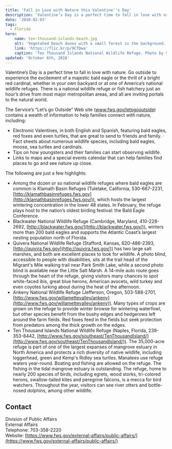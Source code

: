 ```yaml
---
title: 'Fall in Love with Nature this Valentine''s Day'
description: 'Valentine’s Day is a perfect time to fall in love with nature.'
date: '2010-02-03'
tags:
  - Florida
hero:
    name: ten-thousand-islands-beach.jpg
    alt: 'Vegetated beach dunes with a small forest in the background.'
    link: 'https://flic.kr/p/9CfDwa'
    caption: 'Ten Thousand Islands National Wildlife Refuge. Photo by Steve Hillebrand, USFWS.'
updated: 'October 6th, 2016'
---
```


Valentine’s Day is a perfect time to fall in love with nature. Go outside to experience the excitement of a majestic bald eagle or the thrill of a bright red cardinal, whether in your own backyard or at one of America’s national wildlife refuges. There is a national wildlife refuge or fish hatchery just an hour’s drive from most major metropolitan areas, and all are inviting portals to the natural world.  

The Service’s “Let’s go Outside” Web site (www.fws.gov/letsgooutside) contains a wealth of information to help families connect with nature, including:

- Electronic Valentines, in both English and Spanish, featuring bald eagles, red foxes and even turtles, that are great to send to friends and family. · Fact sheets about numerous wildlife species, including bald eagles, moose, sea turtles and cardinals.
- Tips on how youngsters and their families can start observing wildlife.
- Links to maps and a special events calendar that can help families find places to go and see nature up close.

The following are just a few highlights:

- Among the dozen or so national wildlife refuges where bald eagles are common is Klamath Basin Refuges (Tulelake, California, 530-667-2231, [http://klamathbasinrefuges.fws.gov](http://klamathbasinrefuges.fws.gov/)), which hosts the largest wintering concentration in the lower 48 states. In February, the refuge plays host to the nation’s oldest birding festival: the Bald Eagle Conference.
- Blackwater National Wildlife Refuge (Cambridge, Maryland, 410-228-2692, [http://blackwater.fws.gov/](http://blackwater.fws.gov/)), winters more than 200 bald eagles and supports the Atlantic Coast’s largest nesting population north of Florida.
- Quivera National Wildlife Refuge (Stafford, Kansas, 620-486-2393, [http://quivira.fws.gov](http://quivira.fws.gov/)) has two large salt marshes, and both are excellent places to look for wildlife. A photo blind, accessible to people with disabilities, sits at the trail head of the Migrant's Mile walking trail near Park Smith Lake, while a second photo blind is available near the Little Salt Marsh. A 14-mile auto route goes through the heart of the refuge, giving visitors many chances to spot white-faced ibis, great blue herons, American avocets, wild turkey and even coyotes lurking about during the heat of the afternoon.
- Ankeny National Wildlife Refuge (Jefferson, Oregon, 503-588-2701, [http://www.fws.gov/willamettevalley/ankeny](http://www.fws.gov/willamettevalley/ankeny)). Many types of crops are grown on the refuge to provide winter browse for wintering waterfowl, but other species benefit from the bushy edges and hedgerows left around the farm fields. Red foxes feed in the fields but seek protection from predators among the thick growth on the edges.
- Ten Thousand Islands National Wildlife Refuge (Naples, Florida, 239-353-8442, [http://www.fws.gov/southeast/TenThousandIsland/](http://www.fws.gov/southeast/TenThousandIsland/)). The 35,000-acre refuge is part of one of the largest expanses of mangrove estuary in North America and protects a rich diversity of native wildlife, including loggerhead, green and Kemp's Ridley sea turtles. Manatees use refuge waters year-round. Boating and fishing are allowed on the refuge. The fishing in the tidal mangrove estuary is outstanding. The refuge, home to nearly 200 species of birds, including egrets, wood storks, tri-colored herons, swallow-tailed kites and peregrine falcons, is a mecca for bird watchers. Throughout the year, visitors can see river otters and bottle-nosed dolphins, among other wildlife.

## Contact

Division of Public Affairs  
External Affairs  
Telephone: 703-358-2220  
Website: [https://www.fws.gov/external-affairs/public-affairs/](https://www.fws.gov/external-affairs/public-affairs/)
